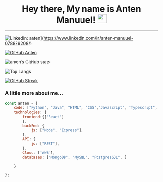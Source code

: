 
<h1 align="center"> 
  Hey there, My name is Anten Manuuel!
  <img src="https://media.giphy.com/media/hvRJCLFzcasrR4ia7z/giphy.gif" width="30px"/>
</h1>

----

![Linkedin: anten](https://img.shields.io/badge/-anten-blue?style=flat-square&logo=Linkedin&logoColor=white&link=https://www.linkedin.com/in/anten-manuuel-078829208/)](https://www.linkedin.com/in/anten-manuuel-078829208/)

[![GitHub Anten](https://img.shields.io/github/followers/antenmanuuel?label=follow&style=social)](https://github.com/antenmanuuel)


![anten’s GitHub stats](https://github-readme-stats.vercel.app/api?username=antenmanuuel&show_icons=true&theme=dark)

![Top Langs](https://github-readme-stats.vercel.app/api/top-langs/?username=antenmanuuel&layout=compact)

[![GitHub Streak](https://streak-stats.demolab.com?user=antenmanuuel&theme=dark)](https://git.io/streak-stats)


### A little more about me...  

```javascript
const anten = {
    code: ["Python", "Java", "HTML", "CSS","Javascript", "Typescript", "SQL"],
    technologies: {
        frontend:{["React"]
        },
        backEnd: {
            js: ["Node", "Express"],
        },
        API: {
            js: ["REST"],
        },
        Cloud: ["AWS"],
        databases: ["MongoDB", "MySQL", "PostgresSQL", ]

    }
    
};
```
